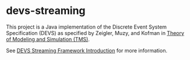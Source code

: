 # devs-streaming

This project is a Java implementation of the Discrete Event System Specification (DEVS) as specified by Zeigler, Muzy, and Kofman in [Theory of Modeling and Simulation (TMS)](https://www.sciencedirect.com/book/9780128133705/theory-of-modeling-and-simulation).  

See [DEVS Streaming Framework Introduction](docs/import/DEVS%20Streaming%20Framework%20Introduction.md) for more information.

